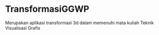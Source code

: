 # TransformasiGGWP
Merupakan aplikasi transformasi 3d dalam memenuhi mata kuliah Teknik Visualisasi Grafis
